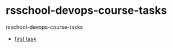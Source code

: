 # rsschool-devops-course-tasks
rsschool-devops-course-tasks

- [first task](https://github.com/rolling-scopes-school/tasks/blob/master/devops/modules/1_basic-configuration/task_1.md)

